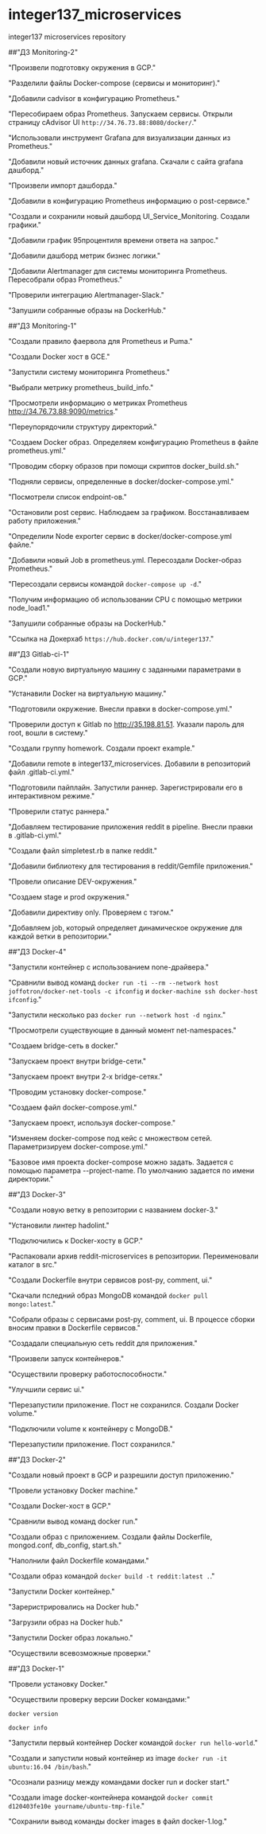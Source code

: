 # integer137_microservices
integer137 microservices repository

##"ДЗ Monitoring-2"

"Произвели подготовку окружения в GCP."

"Разделили файлы Docker-compose (сервисы и мониторинг)."

"Добавили cadvisor в конфигурацию Prometheus."

"Пересобираем образ Prometheus. Запускаем сервисы. Открыли страницу cAdvisor UI ````http://34.76.73.88:8080/docker/````."

"Использовали инструмент Grafana для визуализации данных из Prometheus."

"Добавили новый источник данных grafana. Скачали с сайта grafana дашборд."

"Произвели импорт дашборда."

"Добавили в конфигурацию Prometheus информацию о post-сервисе."

"Создали и сохранили новый дашборд UI_Service_Monitoring. Создали графики."

"Добавили график 95процентиля времени ответа на запрос."

"Добавили дашборд метрик бизнес логики."

"Добавили Alertmanager для системы мониторинга Prometheus. Пересобрали образ Prometheus."

"Проверили интеграцию Alertmanager-Slack."

"Запушили собранные образы на DockerHub."

##"ДЗ Monitoring-1"

"Создали правило фаервола для Prometheus и Puma."

"Создали Docker хост в GCE."

"Запустили систему мониторинга Prometheus."

"Выбрали метрику prometheus_build_info."

"Просмотрели информацию о метриках Prometheus http://34.76.73.88:9090/metrics."

"Переупорядочили структуру директорий."

"Создаем Docker образ. Определяем конфигурацию Prometheus в файле prometheus.yml."

"Проводим сборку образов при помощи скриптов docker_build.sh."

"Подняли сервисы, определенные в docker/docker-compose.yml."

"Посмотрели список endpoint-ов."

"Остановили post сервис. Наблюдаем за графиком. Восстанавливаем работу приложения."

"Определили Node exporter сервис в docker/docker-compose.yml файле."

"Добавили новый Job в prometheus.yml. Пересоздали Docker-образ Prometheus."

"Пересоздали сервисы командой ````docker-compose up -d````."

"Получим информацию об использовании CPU с помощью метрики node_load1."

"Запушили собранные образы на DockerHub."

"Ссылка на Докерхаб ````https://hub.docker.com/u/integer137````."

##"ДЗ Gitlab-ci-1"

"Создали новую виртуальную машину с заданными параметрами в GCP."

"Устанавили Docker на виртуальную машину."

"Подготовили окружение. Внесли правки в docker-compose.yml."

"Проверили доступ к Gitlab по http://35.198.81.51. Указали пароль для root, вошли в систему."

"Создали группу homework. Создали проект example."

"Добавили remote в integer137_microservices. Добавили в репозиторий файл .gitlab-ci.yml."

"Подготовили пайплайн. Запустили раннер. Зарегистрировали его в интерактивном режиме."

"Проверили статус раннера."

"Добавляем тестирование приложения reddit в pipeline. Внесли правки в .gitlab-ci.yml."

"Создали файл simpletest.rb в папке reddit."

"Добавили библиотеку для тестирования в reddit/Gemfile приложения."

"Провели описание DEV-окружения."

"Создаем stage и prod окружения."

"Добавили директиву only. Проверяем с тэгом."

"Добавляем job, который определяет динамическое окружение для каждой ветки в репозитории."

##"ДЗ Docker-4"

"Запустили контейнер с использованием none-драйвера."

"Сравнили вывод команд ````docker run -ti --rm --network host joffotron/docker-net-tools -c ifconfig```` и ````docker-machine ssh docker-host ifconfig````."

"Запустили несколько раз ````docker run --network host -d nginx````."

"Просмотрели существующие в данный момент net-namespaces."

"Создаем bridge-сеть в docker."

"Запускаем проект внутри bridge-сети."

"Запускаем проект внутри 2-х bridge-сетях."

"Проводим установку docker-compose."

"Создаем файл docker-compose.yml."

"Запускаем проект, используя docker-compose."

"Изменяем docker-compose под кейс с множеством сетей. Параметризируем docker-compose.yml."

"Базовое имя проекта docker-compose можно задать. Задается с помощью параметра --project-name. По умолчанию задается по имени директории."

##"ДЗ Docker-3"

"Создали новую ветку в репозитории с названием docker-3."

"Установили линтер hadolint."

"Подключились к Docker-хосту в GCP."

"Распаковали архив reddit-microservices в репозитории. Переименовали каталог в src."

"Создали Dockerfile внутри сервисов post-py, comment, ui."

"Скачали пследний образ MongoDB командой ````docker pull mongo:latest````."

"Собрали образы с сервисами post-py, comment, ui. В процессе сборки вносим правки в Dockerfile сервисов."

"Создадали специальную сеть reddit для приложения."

"Произвели запуск контейнеров."

"Осуществили проверку работоспособности."

"Улучшили сервис ui."

"Перезапустили приложение. Пост не сохранился. Создали Docker volume."

"Подключили volume к контейнеру с MongoDB."

"Перезапустили приложение. Пост сохранился."


##"ДЗ Docker-2"

"Создали новый проект в GCP и разрешили доступ приложению."

"Провели установку Docker machine."

"Создали Docker-хост в GCP."

"Сравнили вывод команд docker run."

"Создали образ с приложением. Создали файлы Dockerfile, mongod.conf, db_config, start.sh."

"Наполнили файл Dockerfile командами."

"Создали образ командой ````docker build -t reddit:latest .````."

"Запустили Docker контейнер."

"Зареристрировались на Docker hub."

"Загрузили образ на Docker hub."

"Запустили Docker образ локально."

"Осуществили всевозможные проверки."

##"ДЗ Docker-1"

"Провели установку Docker."

"Осуществили проверку версии Docker командами:"

````docker version````

````docker info````

"Запустили первый контейнер Docker командой ````docker run hello-world````."

"Создали и запустили новый контейнер из image ````docker run -it ubuntu:16.04 /bin/bash````."

"Осознали разницу между командами docker run и docker start."

"Создали image docker-контейнера командой ````docker commit d120403fe10e yourname/ubuntu-tmp-file````."

"Сохранили вывод команды docker images в файл docker-1.log."
